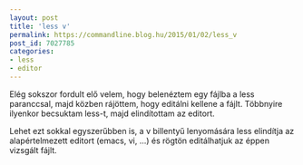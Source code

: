 ```yaml
---
layout: post
title: 'less v'
permalink: https://commandline.blog.hu/2015/01/02/less_v
post_id: 7027785
categories: 
- less
- editor
---
```


Elég sokszor fordult elő velem, hogy belenéztem egy fájlba a less paranccsal, majd közben rájöttem, hogy editálni kellene a fájlt. Többnyire ilyenkor becsuktam less-t, majd elindítottam az editort.

Lehet ezt sokkal egyszerűbben is, a v billentyű lenyomására less elindítja az alapértelmezett editort (emacs, vi, ...) és rögtön editálhatjuk az éppen vizsgált fájlt.